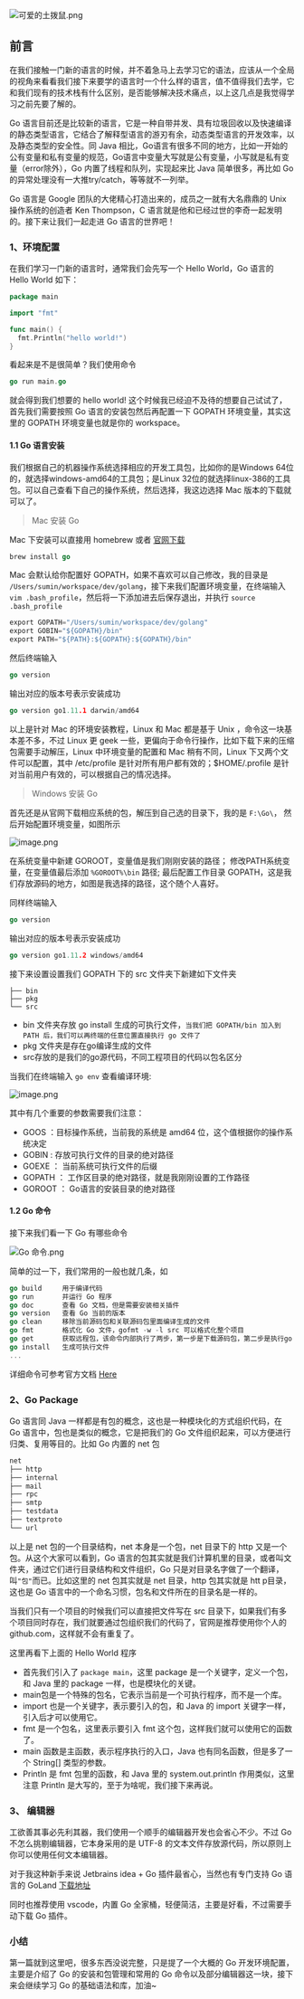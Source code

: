 ![可爱的土拨鼠.png](https://upload-images.jianshu.io/upload_images/1394028-95d6eaf99111984f.png?imageMogr2/auto-orient/strip%7CimageView2/2/w/640)

## 前言
在我们接触一门新的语言的时候，并不着急马上去学习它的语法，应该从一个全局的视角来看看我们接下来要学的语言时一个什么样的语言，值不值得我们去学，它和我们现有的技术栈有什么区别，是否能够解决技术痛点，以上这几点是我觉得学习之前先要了解的。

Go 语言目前还是比较新的语言，它是一种自带并发、具有垃圾回收以及快速编译的静态类型语言，它结合了解释型语言的游刃有余，动态类型语言的开发效率，以及静态类型的安全性。同 Java 相比，Go语言有很多不同的地方，比如一开始的公有变量和私有变量的规范，Go语言中变量大写就是公有变量，小写就是私有变量（error除外），Go 内置了线程和队列，实现起来比 Java 简单很多，再比如 Go 的异常处理没有一大推try/catch，等等就不一列举。

Go 语言是 Google 团队的大佬精心打造出来的，成员之一就有大名鼎鼎的 Unix 操作系统的创造者 Ken Thompson，C 语言就是他和已经过世的李奇一起发明的。接下来让我们一起走进 Go 语言的世界吧！

### 1、环境配置
在我们学习一门新的语言时，通常我们会先写一个 Hello World，Go 语言的 Hello World 如下：
```go
package main

import "fmt"

func main() {
  fmt.Println("hello world!")
}
```

看起来是不是很简单？我们使用命令 
```go
go run main.go
```
就会得到我们想要的 hello world! 这个时候我已经迫不及待的想要自己试试了，首先我们需要按照 Go 语言的安装包然后再配置一下 GOPATH 环境变量，其实这里的 GOPATH 环境变量也就是你的 workspace。

#### 1.1 Go 语言安装
我们根据自己的机器操作系统选择相应的开发工具包，比如你的是Windows 64位的，就选择windows-amd64的工具包；是Linux 32位的就选择linux-386的工具包。可以自己查看下自己的操作系统，然后选择，我这边选择 Mac 版本的下载就可以了。

> Mac 安装 Go

Mac 下安装可以直接用 homebrew 或者 [官网下载](https://golang.org/dl/)
```go
brew install go
```
Mac 会默认给你配置好 GOPATH，如果不喜欢可以自己修改，我的目录是 `` /Users/sumin/workspace/dev/golang ``，接下来我们配置环境变量，在终端输入 `` vim .bash_profile ``，然后将一下添加进去后保存退出，并执行 ``source .bash_profile``
```go
export GOPATH="/Users/sumin/workspace/dev/golang"
export GOBIN="${GOPATH}/bin"
export PATH="${PATH}:${GOPATH}:${GOPATH}/bin"
```
 然后终端输入 
```go
go version
```
输出对应的版本号表示安装成功
```go
go version go1.11.1 darwin/amd64
```

以上是针对 Mac 的环境安装教程，Linux 和 Mac 都是基于 Unix ，命令这一块基本差不多，不过 Linux 更 geek 一些，更偏向于命令行操作，比如下载下来的压缩包需要手动解压，Linux 中环境变量的配置和 Mac 稍有不同，Linux 下又两个文件可以配置，其中 /etc/profile 是针对所有用户都有效的；$HOME/.profile 是针对当前用户有效的，可以根据自己的情况选择。

> Windows 安装 Go

首先还是从官网下载相应系统的包，解压到自己选的目录下，我的是 `` F:\Go\ ``， 然后开始配置环境变量，如图所示

![image.png](https://upload-images.jianshu.io/upload_images/1394028-27ef30a046fd2c71.png?imageMogr2/auto-orient/strip%7CimageView2/2/w/1240)

在系统变量中新建 GOROOT，变量值是我们刚刚安装的路径；
修改PATH系统变量，在变量值最后添加 ``%GOROOT%\bin`` 路径;
最后配置工作目录 GOPATH，这是我们存放源码的地方，如图是我选择的路径，这个随个人喜好。

 同样终端输入 
```go
go version
```

输出对应的版本号表示安装成功
```go
go version go1.11.2 windows/amd64
```

接下来设置设置我们 GOPATH 下的 src 文件夹下新建如下文件夹
```
├── bin
├── pkg
└── src
```
+ bin 文件夹存放 go install 生成的可执行文件，`当我们把 GOPATH/bin 加入到 PATH 后，我们可以再终端的任意位置直接执行 go 文件了`
+ pkg 文件夹是存在go编译生成的文件
+ src存放的是我们的go源代码，不同工程项目的代码以包名区分


当我们在终端输入 `` go env `` 查看编译环境:

![image.png](https://upload-images.jianshu.io/upload_images/1394028-5cdf1edea3a6259f.png?imageMogr2/auto-orient/strip%7CimageView2/2/w/1240)

其中有几个重要的参数需要我们注意：

+ GOOS ：目标操作系统，当前我的系统是 amd64 位，这个值根据你的操作系统决定
+ GOBIN : 存放可执行文件的目录的绝对路径
+ GOEXE ： 当前系统可执行文件的后缀
+ GOPATH ： 工作区目录的绝对路径，就是我刚刚设置的工作路径
+ GOROOT ： Go语言的安装目录的绝对路径

#### 1.2 Go 命令
接下来我们看一下 Go 有哪些命令

![Go 命令.png](https://upload-images.jianshu.io/upload_images/1394028-bf10b393bfd80ea9.png?imageMogr2/auto-orient/strip%7CimageView2/2/w/640)

简单的过一下，我们常用的一般也就几条，如
```go
go build     用于编译代码
go run       并运行 Go 程序
go doc       查看 Go 文档，但是需要安装相关插件
go version   查看 Go 当前的版本
go clean     移除当前源码包和关联源码包里面编译生成的文件
go fmt       格式化 Go 文件，gofmt -w -l src 可以格式化整个项目
go get       获取远程包，该命令内部执行了两步，第一步是下载源码包，第二步是执行go install
go install   生成可执行文件
...
```

详细命令可参考官方文档 [Here](https://go-zh.org/cmd/go/)

### 2、Go Package

Go 语言同 Java 一样都是有包的概念，这也是一种模块化的方式组织代码，在 Go 语言中，包也是类似的概念，它是把我们的 Go 文件组织起来，可以方便进行归类、复用等目的。比如 Go 内置的 net 包

```go
net
├── http
├── internal
├── mail
├── rpc
├── smtp
├── testdata
├── textproto
└── url
```

以上是 net 包的一个目录结构，net 本身是一个包，net 目录下的 http 又是一个包。从这个大家可以看到，Go 语言的包其实就是我们计算机里的目录，或者叫文件夹，通过它们进行目录结构和文件组织，Go 只是对目录名字做了一个翻译，叫``"包"``而已。比如这里的 net 包其实就是 net 目录，http 包其实就是 htt p目录，这也是 Go 语言中的一个命名习惯，包名和文件所在的目录名是一样的。

当我们只有一个项目的时候我们可以直接把文件写在 src 目录下，如果我们有多个项目同时存在，我们就要通过包组织我们的代码了，官网是推荐使用你个人的 github.com，这样就不会有重复了。

这里再看下上面的 Hello World 程序
+ 首先我们引入了 ``package main``，这里 package 是一个关键字，定义一个包，和 Java 里的 package 一样，也是模块化的关键。
+ main包是一个特殊的包名，它表示当前是一个可执行程序，而不是一个库。
+  import 也是一个关键字，表示要引入的包，和 Java 的 import 关键字一样，引入后才可以使用它。
+ fmt 是一个包名，这里表示要引入 fmt 这个包，这样我们就可以使用它的函数了。
+  main 函数是主函数，表示程序执行的入口，Java 也有同名函数，但是多了一个 String[] 类型的参数。
+ Println 是 fmt 包里的函数，和 Java 里的 system.out.println 作用类似，这里注意 Println 是大写的，至于为啥呢，我们接下来再说。

### 3、 编辑器
工欲善其事必先利其器，我们使用一个顺手的编辑器开发也会省心不少。不过 Go 不怎么挑剔编辑器，它本身采用的是 UTF-8 的文本文件存放源代码，所以原则上你可以使用任何文本编辑器。

对于我这种新手来说 Jetbrains idea + Go 插件最省心，当然也有专门支持 Go 语言的 GoLand [下载地址]([https://www.jetbrains.com/go/](https://www.jetbrains.com/go/)
)

同时也推荐使用 vscode，内置 Go 全家桶，轻便简洁，主要是好看，不过需要手动下载 Go 插件。

### 小结
第一篇就到这里吧，很多东西没说完整，只是提了一个大概的 Go 开发环境配置，主要是介绍了 Go 的安装和包管理和常用的 Go 命令以及部分编辑器这一块，接下来会继续学习 Go 的基础语法和库，加油~